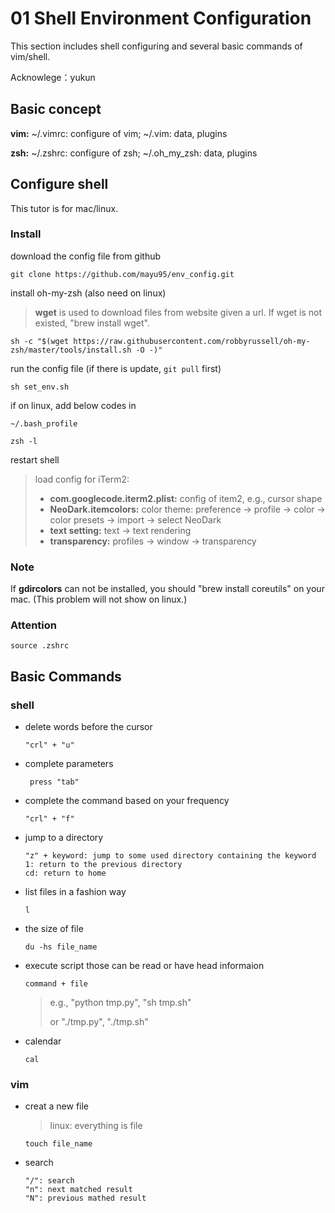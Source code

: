# 01 Shell Environment Configuration

This section includes shell configuring and several basic commands of vim/shell.

Acknowlege：yukun


## Basic concept
**vim:** ~/.vimrc: configure of vim; ~/.vim: data, plugins

**zsh:** ~/.zshrc: configure of zsh; ~/.oh_my_zsh: data, plugins

## Configure shell
This tutor is for mac/linux.

### Install
download the config file from github
 
``` git
git clone https://github.com/mayu95/env_config.git
```

install oh-my-zsh (also need on linux)
> **wget** is used to download files from website given a url. If wget is not existed, "brew install wget".

```shell
sh -c "$(wget https://raw.githubusercontent.com/robbyrussell/oh-my-zsh/master/tools/install.sh -O -)"
```

run the config file (if there is update, ``` git pull ``` first)

``` shell
sh set_env.sh
```

if on linux, add below codes in 
```
~/.bash_profile
```

```
zsh -l
```

restart shell
> load config for iTerm2:
> 
> * **com.googlecode.iterm2.plist:** config of item2, e.g., cursor shape
> * **NeoDark.itemcolors:** color theme: preference -> profile -> color -> color presets -> import -> select NeoDark
> * **text setting:** text -> text rendering
> * **transparency:** profiles -> window -> transparency


### Note
If **gdircolors** can not be installed, you should "brew install coreutils" on your mac. (This problem will not show on linux.)

### Attention
```
source .zshrc
```


## Basic Commands
### shell
* delete words before the cursor

	```
	"crl" + "u"
	```
	
* complete parameters

	```
	 press "tab"
	```
	
* complete the command based on your frequency

	```
	"crl" + "f"
	```
	
*  jump to a directory

	```
	"z" + keyword: jump to some used directory containing the keyword 
	1: return to the previous directory
	cd: return to home
	```

* list files in a fashion way

	```
	l
	```

* the size of file

	```
	du -hs file_name
	```
	
* execute script those can be read or have head informaion

	```
	command + file
	```
	> e.g., "python tmp.py", "sh tmp.sh"
	>
	> or "./tmp.py", "./tmp.sh"
	
* calendar

	```
	cal
	```
	
### vim

* creat a new file
	> linux: everything is file

	```
	touch file_name
	```
	
* search

	```
	"/": search 
	"n": next matched result
	"N": previous mathed result
	```






